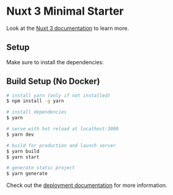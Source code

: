 # Nuxt 3 Minimal Starter

Look at the [Nuxt 3 documentation](https://nuxt.com/docs/getting-started/introduction) to learn more.

## Setup

Make sure to install the dependencies:

## Build Setup (No Docker)

```bash
# install yarn (only if not installed)
$ npm install -g yarn

# install dependencies
$ yarn

# serve with hot reload at localhost:3000
$ yarn dev

# build for production and launch server
$ yarn build
$ yarn start

# generate static project
$ yarn generate
```

Check out the [deployment documentation](https://nuxt.com/docs/getting-started/deployment) for more information.
